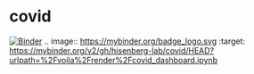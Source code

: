 # covid
[![Binder](https://mybinder.org/badge_logo.svg)](https://mybinder.org/v2/gh/hisenberg-lab/covid/HEAD?urlpath=%2Fvoila%2Frender%2Fcovid_dashboard.ipynb)
.. image:: https://mybinder.org/badge_logo.svg
 :target: https://mybinder.org/v2/gh/hisenberg-lab/covid/HEAD?urlpath=%2Fvoila%2Frender%2Fcovid_dashboard.ipynb
